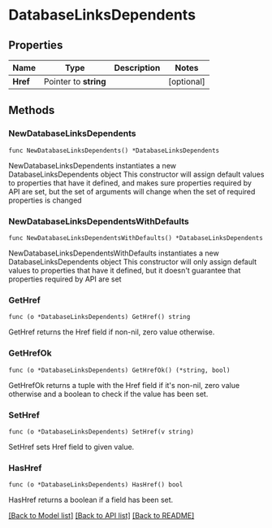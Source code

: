 # DatabaseLinksDependents

## Properties

Name | Type | Description | Notes
------------ | ------------- | ------------- | -------------
**Href** | Pointer to **string** |  | [optional] 

## Methods

### NewDatabaseLinksDependents

`func NewDatabaseLinksDependents() *DatabaseLinksDependents`

NewDatabaseLinksDependents instantiates a new DatabaseLinksDependents object
This constructor will assign default values to properties that have it defined,
and makes sure properties required by API are set, but the set of arguments
will change when the set of required properties is changed

### NewDatabaseLinksDependentsWithDefaults

`func NewDatabaseLinksDependentsWithDefaults() *DatabaseLinksDependents`

NewDatabaseLinksDependentsWithDefaults instantiates a new DatabaseLinksDependents object
This constructor will only assign default values to properties that have it defined,
but it doesn't guarantee that properties required by API are set

### GetHref

`func (o *DatabaseLinksDependents) GetHref() string`

GetHref returns the Href field if non-nil, zero value otherwise.

### GetHrefOk

`func (o *DatabaseLinksDependents) GetHrefOk() (*string, bool)`

GetHrefOk returns a tuple with the Href field if it's non-nil, zero value otherwise
and a boolean to check if the value has been set.

### SetHref

`func (o *DatabaseLinksDependents) SetHref(v string)`

SetHref sets Href field to given value.

### HasHref

`func (o *DatabaseLinksDependents) HasHref() bool`

HasHref returns a boolean if a field has been set.


[[Back to Model list]](../README.md#documentation-for-models) [[Back to API list]](../README.md#documentation-for-api-endpoints) [[Back to README]](../README.md)


